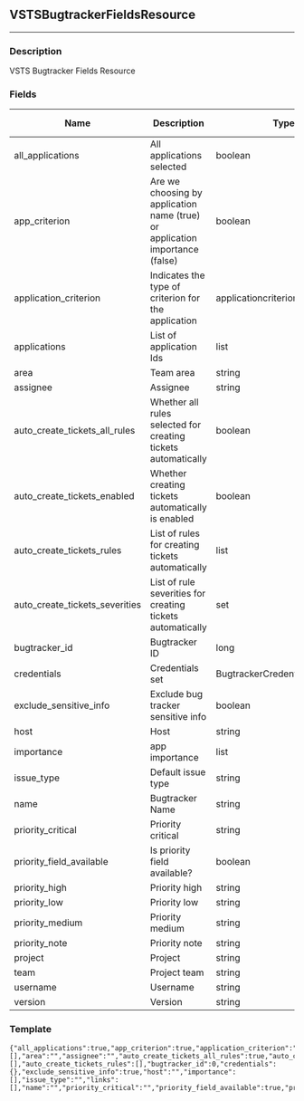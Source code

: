 ## VSTSBugtrackerFieldsResource
---
### Description
VSTS Bugtracker Fields Resource
### Fields
| Name | Description | Type | Allowed Values | Required |
| ---- | ----------- | ---- | -------------- | -------- |
| all_applications | All applications selected | boolean |  | false |
| app_criterion | Are we choosing by application name (true) or application importance (false) | boolean |  | false |
| application_criterion | Indicates the type of criterion for the application | applicationcriterion |  | false |
| applications | List of application Ids | list |  | false |
| area | Team area | string |  | false |
| assignee | Assignee | string |  | true |
| auto_create_tickets_all_rules | Whether all rules selected for creating tickets automatically | boolean |  | false |
| auto_create_tickets_enabled | Whether creating tickets automatically is enabled | boolean |  | false |
| auto_create_tickets_rules | List of rules for creating tickets automatically | list |  | false |
| auto_create_tickets_severities | List of rule severities for creating tickets automatically | set |  | false |
| bugtracker_id | Bugtracker ID | long |  | false |
| credentials | Credentials set | BugtrackerCredentialsResource |  | false |
| exclude_sensitive_info | Exclude bug tracker sensitive info | boolean |  | false |
| host | Host | string |  | false |
| importance | app importance | list |  | false |
| issue_type | Default issue type | string |  | false |
| name | Bugtracker Name | string |  | false |
| priority_critical | Priority critical | string |  | false |
| priority_field_available | Is priority field available? | boolean |  | false |
| priority_high | Priority high | string |  | false |
| priority_low | Priority low | string |  | false |
| priority_medium | Priority medium | string |  | false |
| priority_note | Priority note | string |  | false |
| project | Project | string |  | false |
| team | Project team | string |  | false |
| username | Username | string |  | false |
| version | Version | string |  | false |
### Template
```
{"all_applications":true,"app_criterion":true,"application_criterion":"","applications":[],"area":"","assignee":"","auto_create_tickets_all_rules":true,"auto_create_tickets_enabled":true,"auto_create_tickets_severities":[],"auto_create_tickets_rules":[],"bugtracker_id":0,"credentials":{},"exclude_sensitive_info":true,"host":"","importance":[],"issue_type":"","links":[],"name":"","priority_critical":"","priority_field_available":true,"priority_high":"","priority_low":"","priority_medium":"","priority_note":"","project":"","team":"","username":"","version":""}
```
